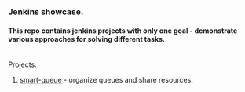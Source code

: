 ### Jenkins showcase.

#### This repo contains jenkins projects with only one goal - demonstrate various approaches for solving different tasks.  
<br>
Projects:    

1. [smart-queue](showcase/smart-queue/README.md) - organize queues and share resources.